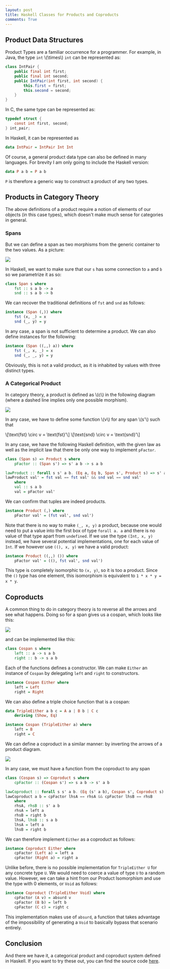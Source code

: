 ```yaml
---
layout: post
title: Haskell Classes for Products and Coproducts
comments: True
---
```



<!--
```haskell
{-# LANGUAGE ScopedTypeVariables, AllowAmbiguousTypes, FlexibleInstances #-}
import Prelude hiding (fst, snd)
import Data.Void
```
-->

## Product Data Structures

Product Types are a familiar occurrence for a programmer. For example, in Java, the type `int` \\(\times\\) `int` can be represented as:

```Java
class IntPair {
    public final int first;
    public final int second;
    public IntPair(int first, int second) {
        this.first = first;
        this.second = second;
    }
}
```

<!--end excerpt-->

In C, the same type can be represented as:

```C
typedef struct {
    const int first, second;
} int_pair;
```

In Haskell, it can be represented as

```haskell
data IntPair = IntPair Int Int
```

Of course, a general product data type can also be defined in many languages. For brevity I am only going to include the Haskell version:

```haskell
data P a b = P a b
```

`P` is therefore a generic way to construct a product of any two types.

## Products in Category Theory

The above definitions of a product require a notion of elements of our objects (in this case types), which doesn't make much sense for categories in general.

### Spans

But we can define a span as two morphisms from the generic container to the two values. As a picture:

<img src="/resources/2016-05-08/span.svg.png" />

In Haskell, we want to make sure that our `s` has some connection to `a` and `b` so we parametrize it as so:

```haskell
class Span s where
    fst :: s a b -> a
    snd :: s a b -> b
```

We can recover the traditional definitions of `fst` and `snd` as follows:

```haskell
instance (Span (,)) where
    fst (x, _) = x
    snd (_, y) = y
```

In any case, a span is not sufficient to determine a product. We can also define instances for the following:

```haskell
instance (Span ((,,) a)) where
    fst (_, x, _) = x
    snd (_, _, y) = y
```

Obviously, this is not a valid product, as it is inhabited by values with three distinct types.

### A Categorical Product

In category theory, a product is defined as \\(c\\) in the following diagram (where a dashed line implies only one possible morphism).

<img src="/resources/2016-05-08/product.svg.png" />

In any case, we have to define some function \\(v\\) for any span \\(s'\\) such that

\\[\text{fst} \circ v = \text{fst}'\\]
\\[\text{snd} \circ v = \text{snd}'\\]

In any case, we have the following Haskell definition, with the given law as well as the implicit law that there be only one way to implement `pFactor`.

```haskell
class (Span s) => Product s where
    pFactor :: (Span s') => s' a b -> s a b

lawProduct :: forall s s' a b. (Eq a, Eq b, Span s', Product s) => s' a b -> Bool
lawProduct val' = fst val == fst val' && snd val == snd val'
    where
    val :: s a b
    val = pFactor val'
```

We can confirm that tuples are indeed products.

```haskell
instance Product (,) where
    pFactor val' = (fst val', snd val')
```

Note that there is no way to make `(_, x, y)` a product, because one would need to put a value into the first box of type `forall a. a` and there is no value of that type apart from `undefined`. If we use the type `(Int, x, y)` instead, we have several potential implementations, one for each value of `Int`. If we however use `((), x, y)` we have a valid product:

```haskell
instance Product ((,,) ()) where
    pFactor val' = ((), fst val', snd val')
```

This type is completely isomorphic to `(x, y)`, so it is too a product. Since the `()` type has one element, this isomorphism is equivalent to `1 * x * y = x * y`.

## Coproducts

A common thing to do in category theory is to reverse all the arrows and see what happens. Doing so for a span gives us a cospan, which looks like this:

<img src="/resources/2016-05-08/cospan.svg.png"/>

and can be implemented like this:

```haskell
class Cospan s where
    left :: a -> s a b
    right :: b -> s a b
```

Each of the functions defines a constructor. We can make `Either` an instance of `Cospan` by delegating `left` and `right` to constructors.

```haskell
instance Cospan Either where
    left = Left
    right = Right
```

We can also define a triple choice function that is a cospan:

```haskell
data TripleEither a b c = A a | B b | C c
    deriving (Show, Eq)

instance Cospan (TripleEither a) where
    left = B
    right = C
```

We can define a coproduct in a similar manner: by inverting the arrows of a product diagram.

<img src="/resources/2016-05-08/coproduct.svg.png" />

In any case, we must have a function from the coproduct to any span

```haskell
class (Cospan s) => Coproduct s where
    cpFactor :: (Cospan s') => s a b -> s' a b

lawCoproduct :: forall s s' a b. (Eq (s' a b), Cospan s', Coproduct s) => a -> b -> Bool
lawCoproduct a b = cpFactor lhsA == rhsA && cpFactor lhsB == rhsB
    where
    rhsA, rhsB :: s' a b
    rhsA = left a
    rhsB = right b
    lhsA, lhsB :: s a b
    lhsA = left a
    lhsB = right b
```

We can therefore implement `Either` as a coproduct as follows:

```haskell
instance Coproduct Either where
    cpFactor (Left a) = left a
    cpFactor (Right a) = right a
```

Unlike before, there is no possible implementation for `TripleEither U` for any concrete type `U`. We would need to coerce a value of type `U` to a random value. However, we can take a hint from our Product Isomorphism and use the type with 0 elements, or `Void` as follows:

```haskell
instance Coproduct (TripleEither Void) where
    cpFactor (A v) = absurd v
    cpFactor (B b) = left b
    cpFactor (C c) = right c
```

This implementation makes use of `absurd`, a function that takes advantage of the impossibility of generating a `Void` to basically bypass that scenario entirely.

## Conclusion

And there we have it, a categorical product and coproduct system defined in Haskell. If you want to try these out, you can find the source code [here](/src/2016-05-08-Haskell-Classes-For-Products-And-Coproducts.hs).
